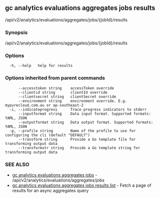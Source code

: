 ## gc analytics evaluations aggregates jobs results

/api/v2/analytics/evaluations/aggregates/jobs/{jobId}/results

### Synopsis

/api/v2/analytics/evaluations/aggregates/jobs/{jobId}/results

### Options

```
  -h, --help   help for results
```

### Options inherited from parent commands

```
      --accesstoken string    accessToken override
      --clientid string       clientId override
      --clientsecret string   clientSecret override
      --environment string    environment override. E.g. mypurecloud.com.au or ap-southeast-2
  -i, --indicateprogress      Trace progress indicators to stderr
      --inputformat string    Data input format. Supported formats: YAML, JSON
      --outputformat string   Data output format. Supported formats: YAML, JSON
  -p, --profile string        Name of the profile to use for configuring the cli (default "DEFAULT")
      --transform string      Provide a Go template file for transforming output data
      --transformstr string   Provide a Go template string for transforming output data
```

### SEE ALSO

* [gc analytics evaluations aggregates jobs](gc_analytics_evaluations_aggregates_jobs.html)	 - /api/v2/analytics/evaluations/aggregates/jobs
* [gc analytics evaluations aggregates jobs results list](gc_analytics_evaluations_aggregates_jobs_results_list.html)	 - Fetch a page of results for an async aggregates query


